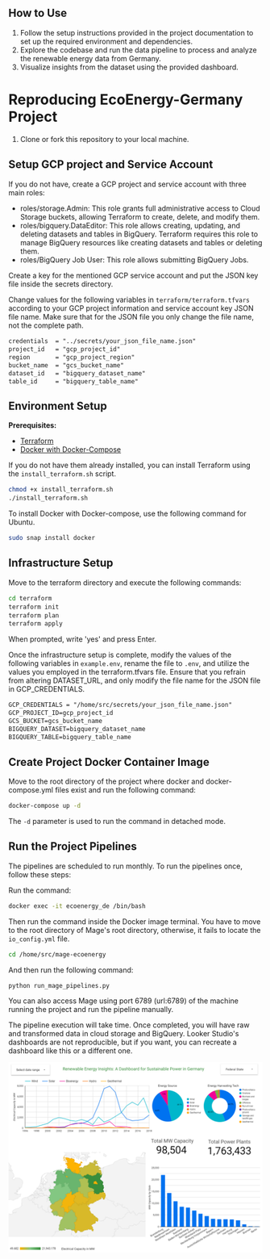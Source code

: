 ## How to Use

1. Follow the setup instructions provided in the project documentation to set up the required environment and dependencies.
2. Explore the codebase and run the data pipeline to process and analyze the renewable energy data from Germany.
3. Visualize insights from the dataset using the provided dashboard.

# Reproducing EcoEnergy-Germany Project

1. Clone or fork this repository to your local machine.

## Setup GCP project and Service Account

If you do not have, create a GCP project and service account with three main roles:

- roles/storage.Admin: This role grants full administrative access to Cloud Storage buckets, allowing Terraform to create, delete, and modify them.
- roles/bigquery.DataEditor: This role allows creating, updating, and deleting datasets and tables in BigQuery. Terraform requires this role to manage BigQuery resources like creating datasets and tables or deleting them.
- roles/BigQuery Job User: This role allows submitting BigQuery Jobs.

Create a key for the mentioned GCP service account and put the JSON key file inside the secrets directory.

Change values for the following variables in `terraform/terraform.tfvars` according to your GCP project information and service account key JSON file name. Make sure that for the JSON file you only change the file name, not the complete path.

```plaintext
credentials  = "../secrets/your_json_file_name.json"
project_id   = "gcp_project_id"
region       = "gcp_project_region"
bucket_name  = "gcs_bucket_name"
dataset_id   = "bigquery_dataset_name"
table_id     = "bigquery_table_name"
```

## Environment Setup

**Prerequisites:**

- [Terraform](https://developer.hashicorp.com/terraform/install)
- [Docker with Docker-Compose](https://www.docker.com/products/docker-desktop/)

If you do not have them already installed, you can install Terraform using the `install_terraform.sh` script.

```bash
chmod +x install_terraform.sh
./install_terraform.sh
```

To install Docker with Docker-compose, use the following command for Ubuntu.

```bash
sudo snap install docker
```

## Infrastructure Setup

Move to the terraform directory and execute the following commands:

```bash
cd terraform
terraform init
terraform plan
terraform apply
```

When prompted, write 'yes' and press Enter.

Once the infrastructure setup is complete, modify the values of the following variables in `example.env`, rename the file to `.env`, and utilize the values you employed in the terraform.tfvars file. Ensure that you refrain from altering DATASET_URL, and only modify the file name for the JSON file in GCP_CREDENTIALS.

```plaintext
GCP_CREDENTIALS = "/home/src/secrets/your_json_file_name.json"
GCP_PROJECT_ID=gcp_project_id
GCS_BUCKET=gcs_bucket_name
BIGQUERY_DATASET=bigquery_dataset_name
BIGQUERY_TABLE=bigquery_table_name
```

## Create Project Docker Container Image

Move to the root directory of the project where docker and docker-compose.yml files exist and run the following command:

```bash
docker-compose up -d
```

The `-d` parameter is used to run the command in detached mode.

## Run the Project Pipelines

The pipelines are scheduled to run monthly. To run the pipelines once, follow these steps:

Run the command:

```bash
docker exec -it ecoenergy_de /bin/bash
```

Then run the command inside the Docker image terminal. You have to move to the root directory of Mage's root directory, otherwise, it fails to locate the `io_config.yml` file.

```bash
cd /home/src/mage-ecoenergy
```

And then run the following command:

```bash
python run_mage_pipelines.py
```

You can also access Mage using port 6789 (url:6789) of the machine running the project and run the pipeline manually.

The pipeline execution will take time. Once completed, you will have raw and transformed data in cloud storage and BigQuery. Looker Studio's dashboards are not reproducible, but if you want, you can recreate a dashboard like this or a different one.

![Dashboard](../img/dashboard.png)
